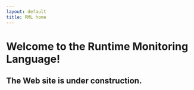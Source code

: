 ```yaml
---
layout: default
title: RML home
---
```


# Welcome to the Runtime Monitoring Language!

## The Web site is under construction.


